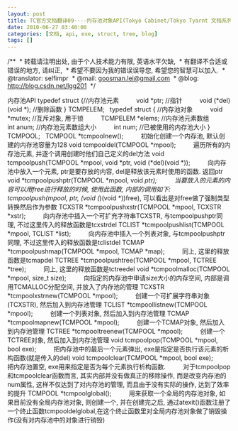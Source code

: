 ```yaml
---
layout: post
title: TC官方文档翻译09----内存池对象API(Tokyo Cabinet/Tokyo Tyarnt 文档系列)
date: 2010-06-27 03:40:00
categories: [文档, api, exe, struct, tree, blog]
tags: []
---
```

/**
 * 转载请注明出处, 由于个人技术能力有限, 英语水平欠缺,
 * 有翻译不合适或错误的地方, 请纠正,
 * 希望不要因为我的错误误导您, 希望您的智慧可以加入.
 * @translator: selfimpr
 * @mail: goosman.lei@gmail.com
 * @blog: http://blog.csdn.net/lgg201
 */
 
 

内存池API
typedef struct {//内存池元素
         void
*ptr; //指针
         void
(*del)(void *); //删除函数
} TCMPELEM;
 
typedef struct { //内存池对象
         void
*mutex; //互斥对象, 用于锁
         TCMPELEM
*elems; //内存池元素数组
         int
anum; //内存池元素数组大小
         int
num; //已被使用的内存池大小
} TCMPOOL;
 
TCMPOOL *tcmpoolnew();
         初始化创建一个内存池, 默认创建的内存池容量为128
void tcmpooldel(TCMPOOL *mpool);
         遍历所有的内存池元素, 并逐个调用创建时他们自己定义的del方法
void tcmpoolpush(TCMPOOL *mpool, void *ptr,
void (*del)(void *));
         向内存池中放入一个元素, ptr是要存放的内容, del是释放该元素时使用的函数. 返回ptr
void *tcmpoolpushptr(TCMPOOL *mpool, void
*ptr);
         当要放入的元素的内容可以用free进行释放的时候, 使用此函数, 内部的调用如下: tcmpoolpush(mpool,
ptr, (void (*)(void *))free), 可以看出是对free做了强制类型转换然后作为参数
TCXSTR *tcmpoolpushxstr(TCMPOOL *mpool,
TCXSTR *xstr);
         向内存池中插入一个可扩充字符串TCXSTR, 与tcmpoolpushptr同理, 不过这里传入的释放函数是tcxstrdel
TCLIST *tcmpoolpushlist(TCMPOOL *mpool,
TCLIST *list);
         向内存池中插入一个列表对象, 与tcmpoolpushptr同理, 不过这里传入的释放函数是tclistdel
TCMAP *tcmpoolpushmap(TCMPOOL *mpool, TCMAP
*map);
         同上, 这里的释放函数是tcmapdel
TCTREE *tcmpoolpushtree(TCMPOOL *mpool,
TCTREE *tree);
         同上, 这里的释放函数是tctreedel
void *tcmpoolmalloc(TCMPOOL *mpool, size_t
size);
         向指定的内存池中申请size大小的内存空间, 内部是调用TCMALLOC分配空间, 并放入了内存池的管理
TCXSTR *tcmpoolxstrnew(TCMPOOL *mpool);
         创建一个可扩展字符串对象(TCXSTR), 然后加入到内存池管理
TCLIST *tcmpoollistnew(TCMPOOL *mpool);
         创建一个列表对象, 然后加入到内存池管理
TCMAP *tcmpoolmapnew(TCMPOOL *mpool);
         创建一个TCMAP对象, 然后加入到内存池管理
TCTREE *tcmpooltreenew(TCMPOOL *mpool);
         创建一个TCTREE对象, 然后加入到内存池管理
void tcmpoolpop(TCMPOOL *mpool, bool exe);
         把内存池中的最后一个元素弹出, exe是指定是否执行该元素的析构函数(就是传入的del)
void tcmpoolclear(TCMPOOL *mpool, bool exe);
         把内存池置空, exe用来指定是否为每个元素执行析构函数.
         对于tcmpoolpop和tcmpoolclear函数而言, 其实内部并没有做真正的移除操作, 而是改变内存池的num属性, 这样不仅达到了对内存池的管理, 而且由于没有实际的操作, 达到了效率的提升
TCMPOOL *tcmpoolglobal();
         用来获取一个全局的内存池对象, 如果目前没有全局内存池对象, 则创建一个, 并在创建完之后, 通过atexit()函数注册了一个终止函数tcmpooldelglobal,在这个终止函数里对全局内存池对象做了销毁操作(没有对内存池中的对象进行销毁)
 
